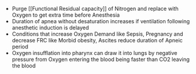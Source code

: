- Purge [[Functional Residual capacity]] of Nitrogen and replace with Oxygen to get extra time before Anesthesia
- Duration of apnea without desaturation increases if ventilation following anesthetic induction is delayed
- Conditions that increase Oxygen Demand like Sepsis, Pregnancy and decrease FRC like Morbid obesity, Ascites reduce duration of Apneic period
- Oxygen insufflation into pharynx can draw it into lungs by negative pressure from Oxygen entering the blood being faster than CO2 leaving the blood 